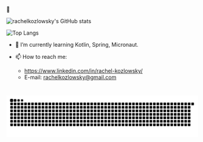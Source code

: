 :metal:

![rachelkozlowsky's GitHub stats](https://github-readme-stats.vercel.app/api?username=rachelkozlowsky&show_icons=true&theme=dark&include_all_commits=true&count_private=true)

![Top Langs](https://github-readme-stats.vercel.app/api/top-langs/?username=rachelkozlowsky&theme=dark&layout=compact)

- :blue_heart: I’m currently learning Kotlin, Spring, Micronaut.

- 📫 How to reach me: 
  - https://www.linkedin.com/in/rachel-kozlowsky/
  - E-mail: rachelkozlowsky@gmail.com


#
#
![Snake animation](https://github.com/Franciellirodrigues/Franciellirodrigues/blob/output/github-contribution-grid-snake.svg)

<!--
**rachelkozlowsky/rachelkozlowsky** is a ✨ _special_ ✨ repository because its `README.md` (this file) appears on your GitHub profile. !>
